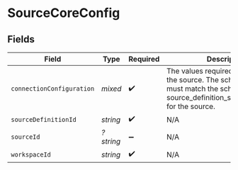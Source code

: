 # SourceCoreConfig


## Fields

| Field                                                                                                                                                 | Type                                                                                                                                                  | Required                                                                                                                                              | Description                                                                                                                                           |
| ----------------------------------------------------------------------------------------------------------------------------------------------------- | ----------------------------------------------------------------------------------------------------------------------------------------------------- | ----------------------------------------------------------------------------------------------------------------------------------------------------- | ----------------------------------------------------------------------------------------------------------------------------------------------------- |
| `connectionConfiguration`                                                                                                                             | *mixed*                                                                                                                                               | :heavy_check_mark:                                                                                                                                    | The values required to configure the source. The schema for this must match the schema return by source_definition_specifications/get for the source. |
| `sourceDefinitionId`                                                                                                                                  | *string*                                                                                                                                              | :heavy_check_mark:                                                                                                                                    | N/A                                                                                                                                                   |
| `sourceId`                                                                                                                                            | *?string*                                                                                                                                             | :heavy_minus_sign:                                                                                                                                    | N/A                                                                                                                                                   |
| `workspaceId`                                                                                                                                         | *string*                                                                                                                                              | :heavy_check_mark:                                                                                                                                    | N/A                                                                                                                                                   |